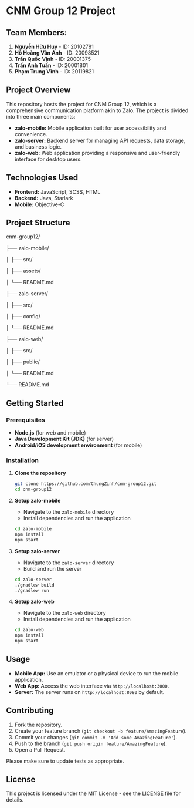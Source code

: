 # CNM Group 12 Project

## Team Members:
1. **Nguyễn Hữu Huy** - ID: 20102781
2. **Hồ Hoàng Vân Anh** - ID: 20098521
3. **Trần Quốc Vịnh** - ID: 20001375
4. **Trần Anh Tuấn** - ID: 20001801
5. **Phạm Trung Vĩnh** - ID: 20119821

## Project Overview
This repository hosts the project for CNM Group 12, which is a comprehensive communication platform akin to Zalo. The project is divided into three main components:

- **zalo-mobile:** Mobile application built for user accessibility and convenience.
- **zalo-server:** Backend server for managing API requests, data storage, and business logic.
- **zalo-web:** Web application providing a responsive and user-friendly interface for desktop users.

## Technologies Used
- **Frontend:** JavaScript, SCSS, HTML
- **Backend:** Java, Starlark
- **Mobile:** Objective-C

## Project Structure
cnm-group12/

├── zalo-mobile/

│ ├── src/

│ ├── assets/

│ └── README.md

├── zalo-server/

│ ├── src/

│ ├── config/

│ └── README.md

├── zalo-web/

│ ├── src/

│ ├── public/

│ └── README.md

└── README.md


## Getting Started

### Prerequisites
- **Node.js** (for web and mobile)
- **Java Development Kit (JDK)** (for server)
- **Android/iOS development environment** (for mobile)

### Installation

1. **Clone the repository**
    ```bash
    git clone https://github.com/ChungZinh/cnm-group12.git
    cd cnm-group12
    ```

2. **Setup zalo-mobile**
    - Navigate to the `zalo-mobile` directory
    - Install dependencies and run the application
    ```bash
    cd zalo-mobile
    npm install
    npm start
    ```

3. **Setup zalo-server**
    - Navigate to the `zalo-server` directory
    - Build and run the server
    ```bash
    cd zalo-server
    ./gradlew build
    ./gradlew run
    ```

4. **Setup zalo-web**
    - Navigate to the `zalo-web` directory
    - Install dependencies and run the application
    ```bash
    cd zalo-web
    npm install
    npm start
    ```

## Usage
- **Mobile App:** Use an emulator or a physical device to run the mobile application.
- **Web App:** Access the web interface via `http://localhost:3000`.
- **Server:** The server runs on `http://localhost:8080` by default.

## Contributing
1. Fork the repository.
2. Create your feature branch (`git checkout -b feature/AmazingFeature`).
3. Commit your changes (`git commit -m 'Add some AmazingFeature'`).
4. Push to the branch (`git push origin feature/AmazingFeature`).
5. Open a Pull Request.

Please make sure to update tests as appropriate.

## License
This project is licensed under the MIT License - see the [LICENSE](LICENSE) file for details.
